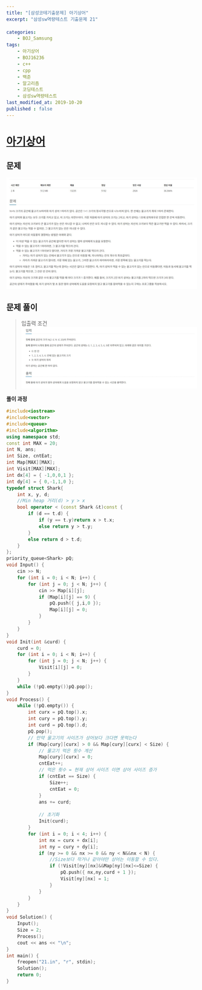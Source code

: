 ```yaml
---
title: "[삼성코테기출문제] 아기상어"
excerpt: "삼성sw역량테스트 기출문제 21"

categories:
    - BOJ_Samsung
tags:
    - 아기상어
    - BOJ16236
    - c++
    - cpp
    - 백준
    - 알고리즘
    - 코딩테스트
    - 삼성sw역량테스트
last_modified_at: 2019-10-20
published : false
---  
```

# [아기상어](https://www.acmicpc.net/problem/16236)  
  
## 문제  

  
[![문제](/assets/BOJ-samsung/2019-10-20-SamsungEX21-img01.jpg)](/assets/BOJ-samsung/2019-10-20-SamsungEX21-img01.jpg)  
  
## 문제 풀이  
>입출력 조건  
[![문제](/assets/BOJ-samsung/2019-10-20-SamsungEX21-img02.jpg)](/assets/BOJ-samsung/2019-10-20-SamsungEX21-img02.jpg)   
  
  
__풀이 과정__  


```cpp
#include<iostream>
#include<vector>
#include<queue>
#include<algorithm>
using namespace std;
const int MAX = 20;
int N, ans;
int Size, cntEat;
int Map[MAX][MAX];
int Visit[MAX][MAX];
int dx[4] = { -1,0,0,1 };
int dy[4] = { 0,-1,1,0 };
typedef struct Shark{
	int x, y, d;
	//Min heap 거리(d) > y > x
	bool operator < (const Shark &t)const {
		if (d == t.d) {
			if (y == t.y)return x > t.x;
			else return y > t.y;
		}
		else return d > t.d;
	}
};
priority_queue<Shark> pQ;
void Input() {
	cin >> N;
	for (int i = 0; i < N; i++) {
		for (int j = 0; j < N; j++) {
			cin >> Map[i][j];
			if (Map[i][j] == 9) {
				pQ.push({ j,i,0 });
				Map[i][j] = 0;
			}
		}
	}
}
void Init(int &curd) {
	curd = 0;
	for (int i = 0; i < N; i++) {
		for (int j = 0; j < N; j++) {
			Visit[i][j] = 0;
		}
	}
	while (!pQ.empty())pQ.pop();
}
void Process() {
	while (!pQ.empty()) {
		int curx = pQ.top().x;
		int cury = pQ.top().y;
		int curd = pQ.top().d;
		pQ.pop();
		// 만약 물고기의 사이즈가 상어보다 크다면 못먹는다
		if (Map[cury][curx] > 0 && Map[cury][curx] < Size) {
			// 물고기 먹은 횟수 계산
			Map[cury][curx] = 0;
			cntEat++;
			// 먹은 횟수 = 현재 상어 사이즈 이면 상어 사이즈 증가
			if (cntEat == Size) {
				Size++;
				cntEat = 0;
			}
			ans += curd;

			// 초기화
			Init(curd);
		}
		for (int i = 0; i < 4; i++) {
			int nx = curx + dx[i];
			int ny = cury + dy[i];
			if (ny >= 0 && nx >= 0 && ny < N&&nx < N) {
				//Size보다 작거나 같아야만 상어는 이동할 수 있다.
				if (!Visit[ny][nx]&&Map[ny][nx]<=Size) {
					pQ.push({ nx,ny,curd + 1 });
					Visit[ny][nx] = 1;
				}
			}
		}
	}
}
void Solution() {
	Input();
	Size = 2;
	Process();
	cout << ans << "\n";
}
int main() {
	freopen("21.in", "r", stdin);
	Solution();
	return 0;
}
```